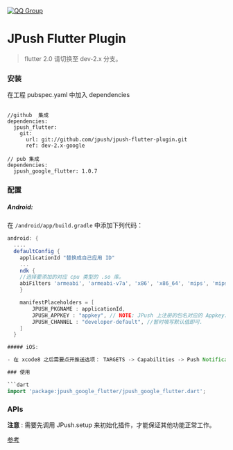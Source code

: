 [![QQ Group](https://img.shields.io/badge/QQ%20Group-862401307-red.svg)]()
# JPush Flutter Plugin
> flutter 2.0 请切换至 dev-2.x 分支。
### 安装

在工程 pubspec.yaml 中加入 dependencies

```
  
//github  集成
dependencies:
  jpush_flutter:
    git:
      url: git://github.com/jpush/jpush-flutter-plugin.git
      ref: dev-2.x-google
      
// pub 集成
dependencies:
  jpush_google_flutter: 1.0.7
```

### 配置

##### Android:

在 `/android/app/build.gradle` 中添加下列代码：

```groovy
android: {
  ....
  defaultConfig {
    applicationId "替换成自己应用 ID"
    ...
    ndk {
	//选择要添加的对应 cpu 类型的 .so 库。
	abiFilters 'armeabi', 'armeabi-v7a', 'x86', 'x86_64', 'mips', 'mips64', 'arm64-v8a',        
    }

    manifestPlaceholders = [
        JPUSH_PKGNAME : applicationId,
        JPUSH_APPKEY : "appkey", // NOTE: JPush 上注册的包名对应的 Appkey.
        JPUSH_CHANNEL : "developer-default", //暂时填写默认值即可.
    ]
  }    

##### iOS:

- 在 xcode8 之后需要点开推送选项： TARGETS -> Capabilities -> Push Notification 设为 on 状态

### 使用

```dart
import 'package:jpush_google_flutter/jpush_google_flutter.dart';
```

### APIs

**注意** : 需要先调用 JPush.setup 来初始化插件，才能保证其他功能正常工作。

 [参考](./documents/APIs.md)


